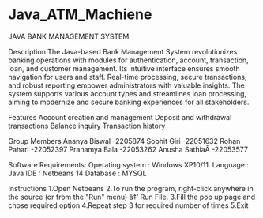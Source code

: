 # Java_ATM_Machiene
JAVA BANK MANAGEMENT SYSTEM

Description
The Java-based Bank Management System revolutionizes banking operations with modules for authentication, account, transaction, loan, and customer management. Its intuitive interface ensures smooth navigation for users and staff. Real-time processing, secure transactions, and robust reporting empower administrators with valuable insights. The system supports various account types and streamlines loan processing, aiming to modernize and secure banking experiences for all stakeholders.

Features
Account creation and management
Deposit and withdrawal transactions
Balance inquiry
Transaction history

Group Members
Ananya Biswal -2205874
Sobhit Giri -22051632
Rohan Pahari -22052397 
Pranamya Bala -22053262
Anusha SathiaÂ  -22053577

Software Requirements:
Operating system : Windows XP10/11.
Language : Java
IDE : Netbeans 14
Database : MYSQL 

Instructions
1.Open Netbeans
2.To run the program, right-click anywhere in the source (or from the "Run" menu) â‡’ Run File.
3.Fill the pop up page and chose required option
4.Repeat step 3 for required number of times
5.Exit
